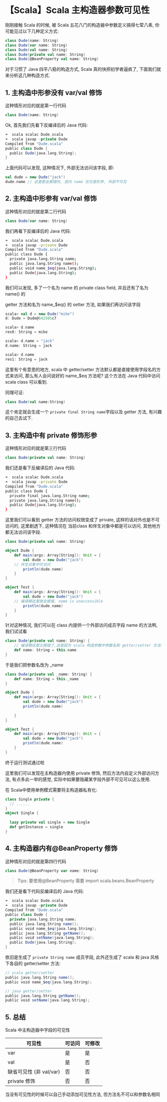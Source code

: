# 【Scala】Scala 主构造器参数可见性

刚刚接触 Scala 的时候, 被 Scala 五花八门的构造器中参数定义搞得七荤八素, 你可能见过以下几种定义方式:

```scala
class Dude(name: String)
class Dude(var name: String)
class Dude(val name: String)
class Dude(private val name: String)
class Dude(@BeanProperty val name: String)
```

对于习惯了 Java 四平八稳的构造方式,  Scala 真的快把初学者逼疯了, 下面我们就来分析这几种构造方式.

## 1. 主构造中形参没有 var/val 修饰

这种情形对应的就是第一行代码

```scala
class Dude(name: String)
```

Ok,  首先我们先看下反编译后的 Java 代码:

```scala
➜  scala scalac Dude.scala
➜  scala javap -private Dude
Compiled from "Dude.scala"
public class Dude {
  public Dude(java.lang.String);
}
```

 上面代码可以发现, 这种情况下, 外部无法访问该字段, 即:

```scala
val dude = new Dude("jack")
dude.name // 这里是会报错的, 因为 name 仅仅是形参, 外部不可见
```



## 2. 主构造中形参有 var/val 修饰

这种情形对应的就是第二行代码

```scala
class Dude(var name: String)
```

我们再看下反编译后的 Java 代码:

```sh
➜  scala scalac Dude.scala
➜  scala javap -private Dude
Compiled from "Dude.scala"
public class Dude {
  private java.lang.String name;
  public java.lang.String name();
  public void name_$eq(java.lang.String);
  public Dude(java.lang.String);
}
```

我们可以发现, 多了一个名为 name 的 private class field, 并且还有了名为 name() 的

getter 方法和名为 name_$eq() 的 setter 方法, 如果我们再访问该字段

```scala
scala> val d = new Dude("mike")
d: Dude = Dude@642505c7

scala> d.name
res0: String = mike

scala> d.name = "jack"
d.name: String = jack

scala> d.name
res1: String = jack
```

这里有个有意思的地方, scala 中 getter/setter 方法默认都是直接使用字段名的方式来访问, 那么有人会问说好的 name_$eq 方法呢? 这个方法在 Java 代码中访问 scala class 可以看到.

同理可证:

```scala
class Dude(val name:String)
```

这个肯定就会生成一个 `private final String name`字段以及 getter 方法, 有兴趣的自己去试下.

## 3. 主构造中有 private 修饰形参

这种情形对应的就是第三行代码

```scala
class Dude(private val name: String)
```

我们还是看下反编译后的 Java 代码:

```sh
➜  scala scalac Dude.scala
➜  scala javap -private Dude
Compiled from "Dude.scala"
public class Dude {
  private final java.lang.String name;
  private java.lang.String name();
  public Dude(java.lang.String);
}
```

这里我们可以看到 getter 方法的访问权限变成了 private, 这样的话对外也是不可访问的, 这里剧透下, 这种情况在 当前class 和伴生对象中都是可以访问, 其他地方都无法访问该字段.

```scala
class Dude(private val name: String)

object Dude {
	def main(args: Array[String]): Unit = {
		val dude = new Dude("jack")
    // 伴生对象中可访问
		println(dude.name)	
	}
}

object Test {
	def main(args: Array[String]): Unit = {	
		val dude = new Dude("jack")
    // 编译期这里就会报错, name is unaccessible
		println(dude.name)
	}
}
```

针对这种情况, 我们可以在 class 内提供一个外部访问成员字段 name 的方法鸭, 我们试试看

```scala
class Dude(private val name: String) {
	// 编译期这里又报错了,这是因为 scala 构造参数中参数名和 getter/setter 方法名相同了. 
	def name: String = this.name
}
```

于是我们把参数名改为 _name

```scala
class Dude(private val _name: String) {
	def name: String = this._name
}

object Dude {
	def main(args: Array[String]): Unit = {		
		val dude = new Dude("jack")
		println(dude.name)
		
	}
}

object Test {
	def main(args: Array[String]): Unit = {
		val dude = new Dude("jack")
		println(dude.name)
	}
}
```

终于运行测试通过啦

这里我们可以发现在主构造器内使用 private 修饰, 然后方法内自定义外部访问方法, 有点多此一举的感觉, 实际中如果要隐藏某字段外部不可见可以这么使用.

在 Scala中使用单例模式需要将主构造器私有化:

```scala
class Single private {
  // ......
}
object Single {
  
  lazy private val single = new Single
  def getInstance = single
}
```



## 4. 主构造器内有@BeanProperty 修饰

这种情形对应的就是第四行代码

```scala
class Dude(@BeanProperty var name: String)
```

> Tips: 要使用@BeanProperty 需要 import scala.beans.BeanProperty

我们还是看下代码反编译后的 Java 代码:

```scala
➜  scala scalac Dude.scala
➜  scala javap -private Dude
Compiled from "Dude.scala"
public class Dude {
  private java.lang.String name;
  public java.lang.String name();
  public void name_$eq(java.lang.String);
  public java.lang.String getName();
  public void setName(java.lang.String);
  public Dude(java.lang.String);
}
```

依旧是生成了 `private String name` 成员字段, 此外还生成了 scala 和 java 风格下各自的 getter/setter 方法:

```scala
// scala getter/setter
public java.lang.String name();
public void name_$eq(java.lang.String);

// java getter/setter
public java.lang.String getName();
public void setName(java.lang.String);
```

## 5. 总结

Scala 中主构造器中字段的可见性

| 可见性                  | 可访问 | 可修改 |
| ----------------------- | ------ | ------ |
| var                     | 是     | 是     |
| val                     | 是     | 否     |
| 缺省可见性 (非 val/var) | 否     | 否     |
| private 修饰            | 否     | 否     |

当没有可见性的时候可以自己手动添加可见性方法, 但方法名不可以和参数名相同

